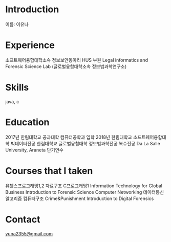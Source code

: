 # Introduction
이름: 이유나

# Experience
소프트웨어융합대학소속 정보보안동아리 HUS 부원
Legal informatics and Forensic Science Lab (글로벌융합대학소속 정보법과학연구소) 

# Skills
java, c

# Education
2017년 한림대학교 공과대학 컴퓨터공학과 입학
2018년 한림대학교 소프트웨어융합대학 빅데이터전공
	    한림대학교 글로벌융합대학 정보법과학전공 복수전공
    	Da La Salle University, Araneta 단기연수
      
# Courses that I taken
유헬스프로그래밍1,2
자료구조
C프로그래밍1
Information Technology for Global Business
Introduction to Forensic Science
Computer Networking
데이터통신
알고리즘
컴퓨터구조
Crime&Punishment
Introduction to Digital Forensics

# Contact
yuna2355@gmail.com
